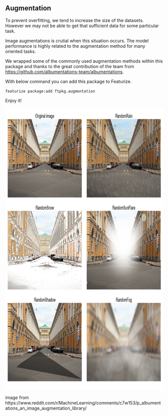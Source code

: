 ## Augmentation
To prevent overfitting, we tend to increase the size of the datasets. However we may not be able to get that sufficient data for some particular task. 

Image augmentations is crutial when this situation occurs. The model performance is highly related to the augmentation method for many oriented tasks.

We wrapped some of the commonly used augmentation methods within this package and thanks to the great contribution of the team from https://github.com/albumentations-team/albumentations.

With below command you can add this package to Featurize.
```
featurize package:add ftpkg.augmentation
```
Enjoy it!

<p align="center">
  <img  height='900' width='1296' src="https://github.com/louis-she/featurize-package/blob/master/ftpkg/augmentation/augmentation.jpg">
</p>
image from https://www.reddit.com/r/MachineLearning/comments/c7w153/p_albumentations_an_image_augmentation_library/
